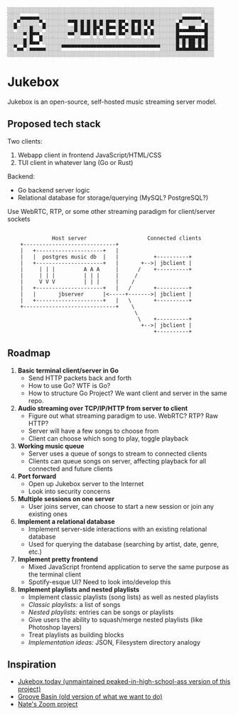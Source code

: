 ```



░░░░░░░░░░░░░░░░░░░░░░░░░░░░░░░░░░░░░░░░░░░░░░░░░░░░░░░░░░░░░░░░░  
░░░░▄▄▄▄▄▄░░░░░░░░░░░░░░░░░░░░░░░░░░░░░░░░░░░░░░░░░░░░░▄▄▄▄▄▄░░░░  
░░▄▀░░░░░░▀▄░░░░░░░▀▀█░█░█░█░█░█▀▀░█▀▄░█▀█░█░█░░░░░░░▄▀░░░░░░▀▄░░  
░░▀░░░░█░░░▀░░░░░░░░░█░█░█░█▀▄░█▀▀░█▀▄░█░█░▄▀▄░░░░░░░█▄▄▄██▄▄▄█░░
░░░░░▀░█▀▀▄░░░░░░░░▀▀░░▀▀▀░▀░▀░▀▀▀░▀▀░░▀▀▀░▀░▀░░░░░░░█▄▄▄▄▄▄▄▄█░░
░░░░░█░█▄▄▀░░░░░░░░░░░░░░░░░░░░░░░░░░░░░░░░░░░░░░░░░░█░█░██░█░█░░ 
░░▀▄▄▀░▄▄▄▄▄░░░░░▀▀▀▀▀▀▀▀▀▀▀▀▀▀▀▀▀▀▀▀▀▀▀▀▀▀▀▀▀▀▀░░░░░█▄█▄██▄█▄█░░  
░░░░░░░░░░░░░░░░░░░░░░░░░░░░░░░░░░░░░░░░░░░░░░░░░░░░░░░░░░░░░░░░░  
```

# Jukebox
Jukebox is an open-source, self-hosted music streaming server model.

## Proposed tech stack
Two clients:
1. Webapp client in frontend JavaScript/HTML/CSS
2. TUI client in whatever lang (Go or Rust)

Backend:
- Go backend server logic
- Relational database for storage/querying (MySQL? PostgreSQL?)

Use WebRTC, RTP, or some other streaming paradigm for client/server sockets

```

              Host server                   Connected clients
    +-----------------------------+
    |   +---------------------+   |
    |   |  postgres music db  |   |           +----------+
    |   +---------------------+   |       +-->| jbclient |
    |     | | |         A A A     |      /    +----------+
    |     | | |         | | |     |     / 
    |     V V V         | | |     |    /
    |   +---------------------+   |   /       +----------+
    |   |       jbserver      |<-----+------->| jbclient |
    |   +---------------------+   |   \       +----------+
    +-----------------------------+    \
                                        \ 
                                         \    +----------+
                                          +-->| jbclient |
                                              +----------+

```

## Roadmap                                    
1. **Basic terminal client/server in Go**
    - Send HTTP packets back and forth
    - How to use Go? WTF is Go? 
    - How to structure Go Project? We want client and server in the same repo.
2. **Audio streaming over TCP/IP/HTTP from server to client**
    - Figure out what streaming paradigm to use. WebRTC? RTP? Raw HTTP?
    - Server will have a few songs to choose from 
    - Client can choose which song to play, toggle playback
3. **Working music queue** 
    - Server uses a queue of songs to stream to connected clients
    - Clients can queue songs on server, affecting playback for all connected and future clients
4. **Port forward**
    - Open up Jukebox server to the Internet
    - Look into security concerns
5. **Multiple sessions on one server** 
    - User joins server, can choose to start a new session or join any existing ones
6. **Implement a relational database**
    - Implement server-side interactions with an existing relational database 
    - Used for querying the database (searching by artist, date, genre, etc.) 
7. **Implement pretty frontend**
    - Mixed JavaScript frontend application to serve the same purpose as the terminal client
    - Spotify-esque UI? Need to look into/develop this
8. **Implement playlists and nested playlists**
    - Implement classic playlists (song lists) as well as nested playlists 
    - *Classic playlists:* a list of songs 
    - *Nested playlists:* entries can be songs or playlists 
    - Give users the ability to squash/merge nested playlists (like Photoshop layers)
    - Treat playlists as building blocks
    - *Implementation ideas:* JSON, Filesystem directory analogy 

## Inspiration
- [Jukebox.today (unmaintained peaked-in-high-school-ass version of this project)](http://jukebox.today)
- [Groove Basin (old version of what we want to do)](https://github.com/andrewrk/groovebasin)
- [Nate's Zoom project](./res/proj3_report.pdf)
